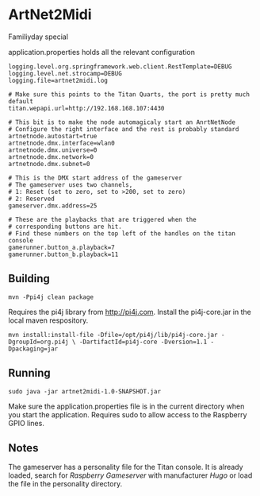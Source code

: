 ArtNet2Midi
===========

Familiyday special

application.properties holds all the relevant configuration

```
logging.level.org.springframework.web.client.RestTemplate=DEBUG
logging.level.net.strocamp=DEBUG
logging.file=artnet2midi.log

# Make sure this points to the Titan Quarts, the port is pretty much default
titan.wepapi.url=http://192.168.168.107:4430

# This bit is to make the node automagicaly start an AnrtNetNode
# Configure the right interface and the rest is probably standard
artnetnode.autostart=true
artnetnode.dmx.interface=wlan0
artnetnode.dmx.universe=0
artnetnode.dmx.network=0
artnetnode.dmx.subnet=0

# This is the DMX start address of the gameserver
# The gameserver uses two channels, 
# 1: Reset (set to zero, set to >200, set to zero)
# 2: Reserved
gameserver.dmx.address=25

# These are the playbacks that are triggered when the 
# corresponding buttons are hit.
# Find these numbers on the top left of the handles on the titan console
gamerunner.button_a.playback=7
gamerunner.button_b.playback=11
```

Building
--------
`mvn -Ppi4j clean package`

Requires the pi4j library from http://pi4j.com. Install the pi4j-core.jar in the local maven respository.

`mvn install:install-file -Dfile=/opt/pi4j/lib/pi4j-core.jar -DgroupId=org.pi4j \
    -DartifactId=pi4j-core -Dversion=1.1 -Dpackaging=jar`


Running
-------
`sudo java -jar artnet2midi-1.0-SNAPSHOT.jar`

Make sure the application.properties file is in the current directory when you start the application. Requires sudo to allow access to the Raspberry GPIO lines.


Notes
-----
The gameserver has a personality file for the Titan console. It is already loaded, search for _Raspberry Gameserver_ with manufacturer _Hugo_ or load the file in the personality directory.